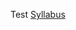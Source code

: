 Test
[Syllabus](https://github.com/lester724/git-practice/blob/540772b559e8ca0f4caa0ba305b083b4ae9971f9/syllabus.md)
